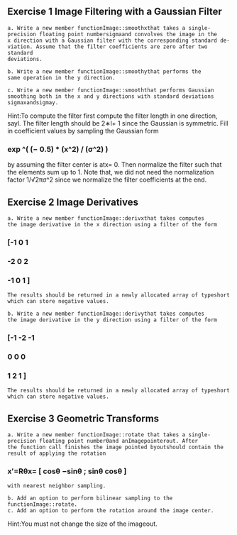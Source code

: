 ## Exercise 1 Image Filtering with a Gaussian Filter

```
a. Write a new member functionImage::smoothxthat takes a single-
precision floating point numbersigmaand convolves the image in the
x direction with a Gaussian filter with the corresponding standard de-
viation. Assume that the filter coefficients are zero after two standard
deviations.
```
```
b. Write a new member functionImage::smoothythat performs the
same operation in the y direction.
```
```
c. Write a new member functionImage::smooththat performs Gaussian
smoothing both in the x and y directions with standard deviations
sigmaxandsigmay.
```

Hint:To compute the filter first compute the filter length in one direction,
sayl. The filter length should be 2∗l+ 1 since the Gaussian is symmetric.
Fill in coefficient values by sampling the Gaussian form


### exp ^( (− 0.5) * (x^2) / (σ^2) )

by assuming the filter center is atx= 0. Then normalize the filter such that
the elements sum up to 1. Note that, we did not need the normalization
factor 1/√2πσ^2  since we normalize the filter coefficients at the end.


## Exercise 2 Image Derivatives

```
a. Write a new member functionImage::derivxthat takes computes
the image derivative in the x direction using a filter of the form
```
###  [-1 0 1 
###    -2 0 2
###    -1 0 1 ]

```
The results should be returned in a newly allocated array of typeshort
which can store negative values.
```
```
b. Write a new member functionImage::derivythat takes computes
the image derivative in the y direction using a filter of the form
```
###  [-1  -2  -1 
###    0 0 0
###    1 2 1 ]


```
The results should be returned in a newly allocated array of typeshort
which can store negative values.
```
## Exercise 3 Geometric Transforms

```
a. Write a new member functionImage::rotate that takes a single-
precision floating point numberθand anImagepointerout. After
the function call finishes the image pointed byoutshould contain the
result of applying the rotation
```

### x′=Rθx= [ cosθ  −sinθ ; sinθ cosθ ]

```
with nearest neighbor sampling.
```
```
b. Add an option to perform bilinear sampling to the functionImage::rotate.
c. Add an option to perform the rotation around the image center.
```
Hint:You must not change the size of the imageout.
